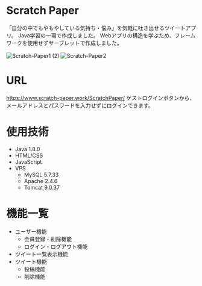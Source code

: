 # Scratch Paper
 
「自分の中でもやもやしている気持ち・悩み」を気軽に吐き出せるツイートアプリ。
Java学習の一環で作成しました。
Webアプリの構造を学ぶため、フレームワークを使用せずサーブレットで作成しました。
 
![Scratch-Paper1 (2)](https://user-images.githubusercontent.com/68217595/110087614-370d6f00-7dd7-11eb-80d5-5b14ad2596c7.jpg)
![Scratch-Paper2](https://user-images.githubusercontent.com/68217595/110087851-86539f80-7dd7-11eb-9389-d772e4d82132.jpg)
　
 # URL
 
 https://www.scratch-paper.work/ScratchPaper/
 ゲストログインボタンから、メールアドレスとパスワードを入力せずにログインできます。
 
 # 使用技術
  
 - Java 1.8.0
 - HTML/CSS
 - JavaScript
 - VPS
   - MySQL 5.7.33
   - Apache 2.4.6
   - Tomcat 9.0.37

# 機能一覧
 
- ユーザー機能
  - 会員登録・削除機能
  - ログイン・ログアウト機能
- ツイート一覧表示機能
- ツイート機能
  - 投稿機能
  - 削除機能
